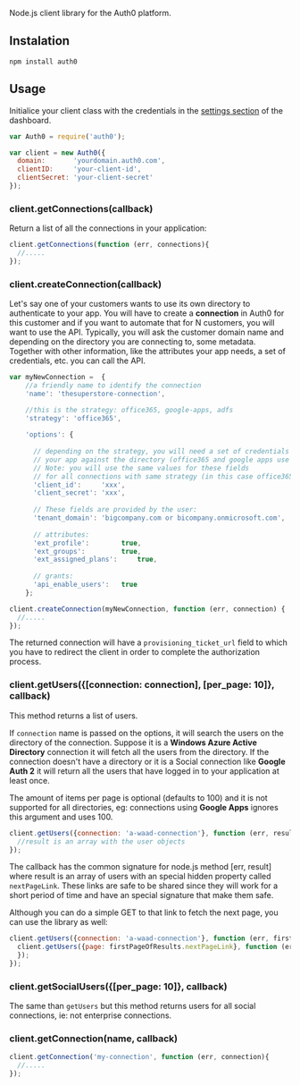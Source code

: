 Node.js client library for the Auth0 platform.

## Instalation

	npm install auth0

## Usage

Initialice your client class with the credentials in the [settings section](https://app.auth0.com/#/settings) of the dashboard.

~~~js
var Auth0 = require('auth0');

var client = new Auth0({
  domain:       'yourdomain.auth0.com',
  clientID:     'your-client-id',
  clientSecret: 'your-client-secret'
});
~~~

### client.getConnections(callback)

Return a list of all the connections in your application:

~~~js
client.getConnections(function (err, connections){
  //.....
});
~~~

### client.createConnection(callback)

Let's say one of your customers wants to use its own directory to authenticate to your app. You will have to create a **connection** in Auth0 for this customer and if you want to automate that for N customers, you will want to use the API. Typically, you will ask the customer domain name and depending on the directory you are connecting to, some metadata. Together with other information, like the attributes your app needs, a set of credentials, etc. you can call the API.

~~~js
var myNewConnection =  {
    //a friendly name to identify the connection
    'name': 'thesuperstore-connection',

    //this is the strategy: office365, google-apps, adfs
    'strategy': 'office365', 
    
    'options': {
      
      // depending on the strategy, you will need a set of credentials to authenticate 
      // your app against the directory (office365 and google apps use this)
      // Note: you will use the same values for these fields 
      // for all connections with same strategy (in this case office365)
      'client_id':     'xxx',       
      'client_secret': 'xxx',
      
      // These fields are provided by the user:
      'tenant_domain': 'bigcompany.com or bicompany.onmicrosoft.com',
      
      // attributes:
      'ext_profile':      	true,
      'ext_groups': 	  	true, 
      'ext_assigned_plans': 	true,
      
      // grants:
      'api_enable_users':	true
    };

client.createConnection(myNewConnection, function (err, connection) {
  //.....
});
~~~

The returned connection will have a ```provisioning_ticket_url``` field to which you have to redirect the client in order to complete the authorization process.


### client.getUsers({[connection: connection], [per_page: 10]}, callback)

This method returns a list of users.

If ```connection``` name is passed on the options, it will search the users on the directory of the connection. Suppose it is a **Windows Azure Active Directory** connection it will fetch all the users from the directory. If the connection doesn't have a directory or it is a Social connection like **Google Auth 2** it will return all the users that have logged in to your application at least once.

The amount of items per page is optional (defaults to 100) and it is not supported for all directories, eg: connections using **Google Apps** ignores this argument and uses 100.

~~~js
client.getUsers({connection: 'a-waad-connection'}, function (err, result) {
  //result is an array with the user objects
});
~~~

The callback has the common signature for node.js method [err, result] where result is an array of users with an special hidden property called ```nextPageLink```. These links are safe to be shared since they will work for a short period of time and have an special signature that make them safe. 

Although you can do a simple GET to that link to fetch the next page, you can use the library as well:

~~~js
client.getUsers({connection: 'a-waad-connection'}, function (err, firstPageOfResults) {
  client.getUsers({page: firstPageOfResults.nextPageLink}, function (err, secondPageOfResults) {
  });
});
~~~


### client.getSocialUsers({[per_page: 10]}, callback)

The same than ```getUsers``` but this method returns users for all social connections, ie: not enterprise connections.

### client.getConnection(name, callback)

~~~js
client.getConnection('my-connection', function (err, connection){
  //.....
});
~~~
